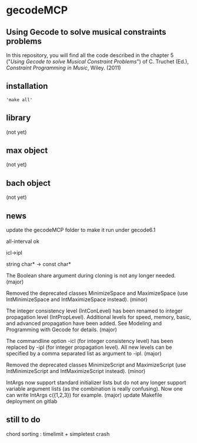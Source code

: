 # gecodeMCP
## Using Gecode to solve musical constraints problems

In this repository, you will find all the code described in the chapter 5 ("_Using Gecode to solve Musical Constraint Problems_") of C. Truchet (Ed.), _Constraint Programming in Music_, Wiley. (2011)
## installation
	'make all'
## library
(not yet)
## max object
(not yet)
## bach object
(not yet)

## news
update the gecodeMCP folder to make it run under gecode6.1

all-interval ok	

icl->ipl

string char* ->  const char*

The Boolean share argument during cloning is not any longer needed. (major)

Removed the deprecated classes MinimizeSpace and MaximizeSpace (use IntMinimizeSpace and IntMaximizeSpace instead). (minor)

The integer consistency level (IntConLevel) has been renamed to integer propagation level (IntPropLevel). Additional levels for speed, memory, basic, and advanced propagation have been added. See Modeling and Programming with Gecode for details. (major)

The commandline option -icl (for integer consistency level) has been replaced by -ipl (for integer propagation level). All new levels can be specified by a comma separated list as argument to -ipl. (major)

Removed the deprecated classes MinimizeScript and MaximizeScript (use IntMinimizeScript and IntMaximizeScript instead). (minor)

IntArgs now support standard initializer lists but do not any longer support variable argument lists (as the combination is really confusing). Now one can write IntArgs c({1,2,3}) for example. (major)
	update Makefile
	deployment on gitlab
## still to do
chord sorting : timelimit + simpletest crash
